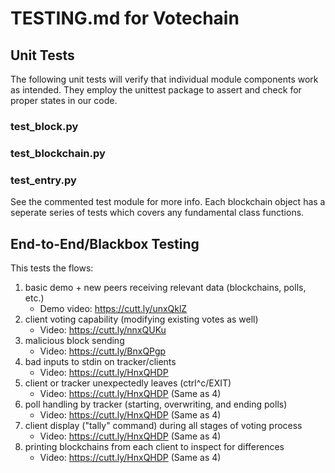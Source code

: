 # TESTING.md for Votechain

## Unit Tests

The following unit tests will verify that individual module components
work as intended. They employ the unittest package to assert and check
for proper states in our code.
### test_block.py
### test_blockchain.py
### test_entry.py
See the commented test module for more info. Each blockchain object has a 
seperate series of tests which covers any fundamental class functions.

## End-to-End/Blackbox Testing
This tests the flows:

1. basic demo + new peers receiving relevant data (blockchains, polls, etc.)
	- Demo video: https://cutt.ly/unxQklZ
2. client voting capability (modifying existing votes as well)
	- Video: https://cutt.ly/nnxQUKu
3. malicious block sending
	- Video: https://cutt.ly/BnxQPgp
4. bad inputs to stdin on tracker/clients
	- Video: https://cutt.ly/HnxQHDP
6. client or tracker unexpectedly leaves (ctrl^c/EXIT)
	- Video: https://cutt.ly/HnxQHDP (Same as 4)
8. poll handling by tracker (starting, overwriting, and ending polls)
	- Video: https://cutt.ly/HnxQHDP (Same as 4)
10. client display ("tally" command) during all stages of voting process
	- Video: https://cutt.ly/HnxQHDP (Same as 4)
12. printing blockchains from each client to inspect for differences
	- Video: https://cutt.ly/HnxQHDP (Same as 4)


